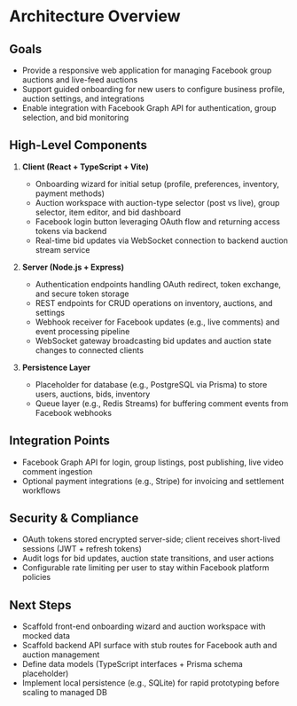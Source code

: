 ﻿# Architecture Overview

## Goals
- Provide a responsive web application for managing Facebook group auctions and live-feed auctions
- Support guided onboarding for new users to configure business profile, auction settings, and integrations
- Enable integration with Facebook Graph API for authentication, group selection, and bid monitoring

## High-Level Components
1. **Client (React + TypeScript + Vite)**
   - Onboarding wizard for initial setup (profile, preferences, inventory, payment methods)
   - Auction workspace with auction-type selector (post vs live), group selector, item editor, and bid dashboard
   - Facebook login button leveraging OAuth flow and returning access tokens via backend
   - Real-time bid updates via WebSocket connection to backend auction stream service

2. **Server (Node.js + Express)**
   - Authentication endpoints handling OAuth redirect, token exchange, and secure token storage
   - REST endpoints for CRUD operations on inventory, auctions, and settings
   - Webhook receiver for Facebook updates (e.g., live comments) and event processing pipeline
   - WebSocket gateway broadcasting bid updates and auction state changes to connected clients

3. **Persistence Layer**
   - Placeholder for database (e.g., PostgreSQL via Prisma) to store users, auctions, bids, inventory
   - Queue layer (e.g., Redis Streams) for buffering comment events from Facebook webhooks

## Integration Points
- Facebook Graph API for login, group listings, post publishing, live video comment ingestion
- Optional payment integrations (e.g., Stripe) for invoicing and settlement workflows

## Security & Compliance
- OAuth tokens stored encrypted server-side; client receives short-lived sessions (JWT + refresh tokens)
- Audit logs for bid updates, auction state transitions, and user actions
- Configurable rate limiting per user to stay within Facebook platform policies

## Next Steps
- Scaffold front-end onboarding wizard and auction workspace with mocked data
- Scaffold backend API surface with stub routes for Facebook auth and auction management
- Define data models (TypeScript interfaces + Prisma schema placeholder)
- Implement local persistence (e.g., SQLite) for rapid prototyping before scaling to managed DB
